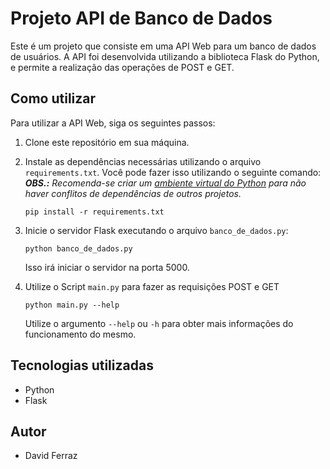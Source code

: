 # Projeto API de Banco de Dados

Este é um projeto que consiste em uma API Web para um banco de dados de usuários. A API foi desenvolvida utilizando a biblioteca Flask do Python, e permite a realização das operações de POST e GET.

## Como utilizar

Para utilizar a API Web, siga os seguintes passos:

1.  Clone este repositório em sua máquina.
    
2.  Instale as dependências necessárias utilizando o arquivo `requirements.txt`. Você pode fazer isso utilizando o seguinte comando:
***OBS.:** Recomenda-se criar um [ambiente virtual do Python](https://docs.python.org/3/tutorial/venv.html) para não haver conflitos de dependências de outros projetos.*
    
    `pip install -r requirements.txt` 
    
3.  Inicie o servidor Flask executando o arquivo `banco_de_dados.py`:
    
    `python banco_de_dados.py` 
    
    Isso irá iniciar o servidor na porta 5000.
    
4.  Utilize o Script `main.py` para fazer as requisições POST e GET

	`python main.py --help`
	
	Utilize o argumento `--help` ou `-h` para obter mais informações do funcionamento do mesmo. 

## Tecnologias utilizadas

-   Python
-   Flask

## Autor

-   David Ferraz
